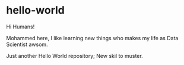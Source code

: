 # hello-world

Hi Humans!

Mohammed here, I like learning new things who makes my life as Data Scientist awsom.

Just another Hello World repository; New skil to muster.
